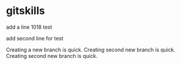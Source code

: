 # gitskills


add a line  1018 test

add second line for test

Creating a new branch is quick.
Creating second new branch is quick.
Creating second new branch is quick.
